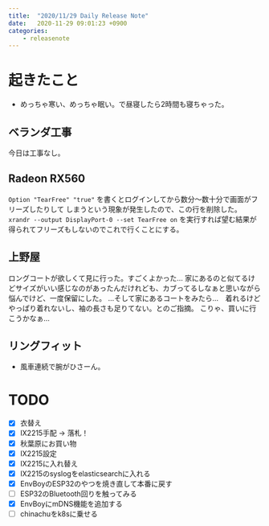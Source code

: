 ```yaml
---
title:  "2020/11/29 Daily Release Note"
date:   2020-11-29 09:01:23 +0900
categories:
    - releasenote
---
```

# 起きたこと

* めっちゃ寒い、めっちゃ眠い。で昼寝したら2時間も寝ちゃった。

## ベランダ工事

今日は工事なし。

## Radeon RX560

`Option "TearFree" "true"` を書くとログインしてから数分〜数十分で画面がフリーズしたりして
しまうという現象が発生したので、この行を削除した。
`xrandr --output DisplayPort-0 --set TearFree on`
を実行すれば望む結果が得られてフリーズもしないのでこれで行くことにする。

## 上野屋

ロングコートが欲しくて見に行った。すごくよかった…
家にあるのと似てるけどサイズがいい感じなのがあったんだけれども、カブってるしなぁと思いながら
悩んでけど、一度保留にした。
…そして家にあるコートをみたら…　着れるけどやっぱり着れないし、袖の長さも足りてない。とのご指摘。
こりゃ、買いに行こうかなぁ…

## リングフィット

* 風車連続で腕がひさーん。

# TODO 

- [x] 衣替え
- [X] IX2215手配 -> 落札！
- [x] 秋葉原にお買い物
- [x] IX2215設定
- [x] IX2215に入れ替え
- [x] IX2215のsyslogをelasticsearchに入れる
- [x] EnvBoyのESP32のやつを焼き直して本番に戻す
- [ ] ESP32のBluetooth回りを触ってみる
- [x] EnvBoyにmDNS機能を追加する
- [ ] chinachuをk8sに乗せる
